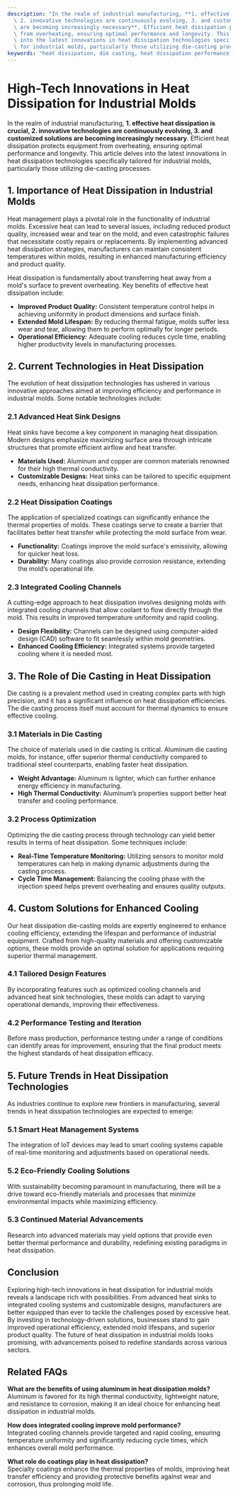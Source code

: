 ```yaml
---
description: "In the realm of industrial manufacturing, **1. effective heat dissipation is crucial,\
  \ 2. innovative technologies are continuously evolving, 3. and customized solutions\
  \ are becoming increasingly necessary**. Efficient heat dissipation protects equipment\
  \ from overheating, ensuring optimal performance and longevity. This article delves\
  \ into the latest innovations in heat dissipation technologies specifically tailored\
  \ for industrial molds, particularly those utilizing die-casting processes."
keywords: "heat dissipation, die casting, heat dissipation performance, heat sink"
---
```

# High-Tech Innovations in Heat Dissipation for Industrial Molds

In the realm of industrial manufacturing, **1. effective heat dissipation is crucial, 2. innovative technologies are continuously evolving, 3. and customized solutions are becoming increasingly necessary**. Efficient heat dissipation protects equipment from overheating, ensuring optimal performance and longevity. This article delves into the latest innovations in heat dissipation technologies specifically tailored for industrial molds, particularly those utilizing die-casting processes.

## **1. Importance of Heat Dissipation in Industrial Molds**

Heat management plays a pivotal role in the functionality of industrial molds. Excessive heat can lead to several issues, including reduced product quality, increased wear and tear on the mold, and even catastrophic failures that necessitate costly repairs or replacements. By implementing advanced heat dissipation strategies, manufacturers can maintain consistent temperatures within molds, resulting in enhanced manufacturing efficiency and product quality.

Heat dissipation is fundamentally about transferring heat away from a mold's surface to prevent overheating. Key benefits of effective heat dissipation include:

- **Improved Product Quality:** Consistent temperature control helps in achieving uniformity in product dimensions and surface finish.
- **Extended Mold Lifespan:** By reducing thermal fatigue, molds suffer less wear and tear, allowing them to perform optimally for longer periods.
- **Operational Efficiency:** Adequate cooling reduces cycle time, enabling higher productivity levels in manufacturing processes.

## **2. Current Technologies in Heat Dissipation**

The evolution of heat dissipation technologies has ushered in various innovative approaches aimed at improving efficiency and performance in industrial molds. Some notable technologies include:

### **2.1 Advanced Heat Sink Designs**
Heat sinks have become a key component in managing heat dissipation. Modern designs emphasize maximizing surface area through intricate structures that promote efficient airflow and heat transfer. 

- **Materials Used:** Aluminum and copper are common materials renowned for their high thermal conductivity. 
- **Customizable Designs:** Heat sinks can be tailored to specific equipment needs, enhancing heat dissipation performance.

### **2.2 Heat Dissipation Coatings**
The application of specialized coatings can significantly enhance the thermal properties of molds. These coatings serve to create a barrier that facilitates better heat transfer while protecting the mold surface from wear. 

- **Functionality:** Coatings improve the mold surface's emissivity, allowing for quicker heat loss.
- **Durability:** Many coatings also provide corrosion resistance, extending the mold’s operational life.

### **2.3 Integrated Cooling Channels**
A cutting-edge approach to heat dissipation involves designing molds with integrated cooling channels that allow coolant to flow directly through the mold. This results in improved temperature uniformity and rapid cooling.

- **Design Flexibility:** Channels can be designed using computer-aided design (CAD) software to fit seamlessly within mold geometries.
- **Enhanced Cooling Efficiency:** Integrated systems provide targeted cooling where it is needed most.

## **3. The Role of Die Casting in Heat Dissipation**

Die casting is a prevalent method used in creating complex parts with high precision, and it has a significant influence on heat dissipation efficiencies. The die casting process itself must account for thermal dynamics to ensure effective cooling.

### **3.1 Materials in Die Casting**
The choice of materials used in die casting is critical. Aluminum die casting molds, for instance, offer superior thermal conductivity compared to traditional steel counterparts, enabling faster heat dissipation. 

- **Weight Advantage:** Aluminum is lighter, which can further enhance energy efficiency in manufacturing.
- **High Thermal Conductivity:** Aluminum’s properties support better heat transfer and cooling performance.

### **3.2 Process Optimization**
Optimizing the die casting process through technology can yield better results in terms of heat dissipation. Some techniques include:

- **Real-Time Temperature Monitoring:** Utilizing sensors to monitor mold temperatures can help in making dynamic adjustments during the casting process.
- **Cycle Time Management:** Balancing the cooling phase with the injection speed helps prevent overheating and ensures quality outputs.

## **4. Custom Solutions for Enhanced Cooling**

Our heat dissipation die-casting molds are expertly engineered to enhance cooling efficiency, extending the lifespan and performance of industrial equipment. Crafted from high-quality materials and offering customizable options, these molds provide an optimal solution for applications requiring superior thermal management.

### **4.1 Tailored Design Features**
By incorporating features such as optimized cooling channels and advanced heat sink technologies, these molds can adapt to varying operational demands, improving their effectiveness. 

### **4.2 Performance Testing and Iteration**
Before mass production, performance testing under a range of conditions can identify areas for improvement, ensuring that the final product meets the highest standards of heat dissipation efficacy.

## **5. Future Trends in Heat Dissipation Technologies**

As industries continue to explore new frontiers in manufacturing, several trends in heat dissipation technologies are expected to emerge:

### **5.1 Smart Heat Management Systems**
The integration of IoT devices may lead to smart cooling systems capable of real-time monitoring and adjustments based on operational needs.

### **5.2 Eco-Friendly Cooling Solutions**
With sustainability becoming paramount in manufacturing, there will be a drive toward eco-friendly materials and processes that minimize environmental impacts while maximizing efficiency.

### **5.3 Continued Material Advancements**
Research into advanced materials may yield options that provide even better thermal performance and durability, redefining existing paradigms in heat dissipation.

## **Conclusion**

Exploring high-tech innovations in heat dissipation for industrial molds reveals a landscape rich with possibilities. From advanced heat sinks to integrated cooling systems and customizable designs, manufacturers are better equipped than ever to tackle the challenges posed by excessive heat. By investing in technology-driven solutions, businesses stand to gain improved operational efficiency, extended mold lifespans, and superior product quality. The future of heat dissipation in industrial molds looks promising, with advancements poised to redefine standards across various sectors.

## Related FAQs

**What are the benefits of using aluminum in heat dissipation molds?**  
Aluminum is favored for its high thermal conductivity, lightweight nature, and resistance to corrosion, making it an ideal choice for enhancing heat dissipation in industrial molds.

**How does integrated cooling improve mold performance?**  
Integrated cooling channels provide targeted and rapid cooling, ensuring temperature uniformity and significantly reducing cycle times, which enhances overall mold performance.

**What role do coatings play in heat dissipation?**  
Specialty coatings enhance the thermal properties of molds, improving heat transfer efficiency and providing protective benefits against wear and corrosion, thus prolonging mold life.
